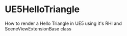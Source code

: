 # UE5HelloTriangle
How to render a Hello Triangle in UE5 using it's RHI and SceneViewExtensionBase class
